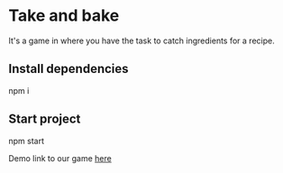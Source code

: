 # Take and bake
It's a game in where you have the task to catch ingredients for a recipe.

## Install dependencies
npm i

## Start project 
npm start

Demo link to our game [here](https://take-n-bake.netlify.app/)
